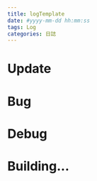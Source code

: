 ```yaml
---
title: logTemplate
date: #yyyy-mm-dd hh:mm:ss
tags: Log
categories: 日誌
---
```

# Update


# Bug



# Debug



# Building...


